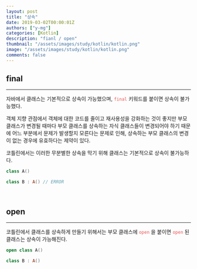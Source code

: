```yaml
---
layout: post
title: "상속"
date: 2019-03-02T00:00:01Z
authors: ["y-mg"]
categories: [Kotlin]
description: "fianl / open"
thumbnail: "/assets/images/study/kotlin/kotlin.png"
image: "/assets/images/study/kotlin/kotlin.png"
comments: false
---
```


## final
***
자바에서 클래스는 기본적으로 상속이 가능했으며, <code style="color: #eb5657;">final</code> 키워드를 붙이면 상속이 불가능했다.
<br/>

객체 지향 관점에서 객체에 대한 코드를 줄이고 재사용성을 강화하는 것이 좋지만 부모 클래스가 변경될 때마다 부모 클래스를 상속하는 자식 클래스들이 변경되어야 하기 때문에 어느 부분에서 문제가 발생할지 모른다는 문제로 인해, 상속하는 부모 클래스의 변경이 없는 경우에 유효하다는 제약이 있다.
<br/>

코틀린에서는 이러한 무분별한 상속을 막기 위해 클래스는 기본적으로 상속이 불가능하다.
<br/>

```kotlin
class A()

class B : A() // ERROR
```
<br/>



## open
***
코틀린에서 클래스를 상속하게 만들기 위해서는 부모 클래스에 <code style="color: #eb5657;">open</code> 을 붙이면 <code style="color: #eb5657;">open</code> 된 클래스는 상속이 가능해진다.
<br/>

```kotlin
open class A()

class B : A()
```
